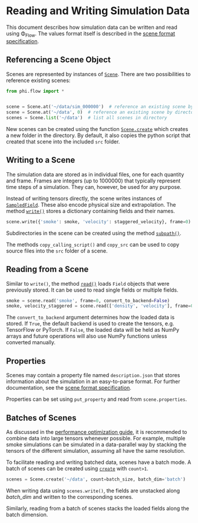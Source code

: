 # Reading and Writing Simulation Data
This document describes how simulation data can be written and read using Φ<sub>Flow</sub>.
The values format itself is described in the [scene format specification](Scene_Format_Specification.md).

## Referencing a Scene Object
Scenes are represented by instances of [`Scene`](phi/app/index.html#phi.app.Scene).
There are two possibilities to reference existing scenes:

```python
from phi.flow import *


scene = Scene.at('~/data/sim_000000')  # reference an existing scene by full path
scene = Scene.at('~/data', 0)  # reference an existing scene by directory and id
scenes = Scene.list('~/data')  # list all scenes in directory
```

New scenes can be created using the function [`Scene.create`](phi/app/index.html#phi.app.Scene.create)
which creates a new folder in the directory.
By default, it also copies the python script that created that scene into the included `src` folder.

## Writing to a Scene
The simulation data are stored as in individual files, one for each quantity and frame.
Frames are integers (up to 1000000) that typically represent time steps of a simulation.
They can, however, be used for any purpose.

Instead of writing tensors directly, the scene writes instances of [`SampledField`](phi/field/index.html#phi.field.SampledField).
These also encode physical size and extrapolation.
The method [`write()`](phi/app/index.html#phi.app.Scene.write) stores a dictionary containing fields and their names.
```python
scene.write({'smoke': smoke, 'velocity': staggered_velocity}, frame=0)
```

Subdirectories in the scene can be created using the method [`subpath()`](phi/app/index.html#phi.app.Scene.subpath).

The methods `copy_calling_script()` and `copy_src` can be used to copy source files into the `src` folder of a scene.

## Reading from a Scene
Similar to `write()`, the method [`read()`](phi/app/index.html#phi.app.Scene.read) loads `Field` objects that were previously stored.
It can be used to read single fields or multiple fields.
```python
smoke = scene.read('smoke', frame=0, convert_to_backend=False)
smoke, velocity_staggered = scene.read(['density', 'velocity'], frame=0)
```
The `convert_to_backend` argument determines how the loaded data is stored.
If `True`, the default backend is used to create the tensors, e.g. TensorFlow or PyTorch.
If `False`, the loaded data will be held as NumPy arrays and future operations will also use NumPy functions unless converted manually.

## Properties
Scenes may contain a property file named `description.json` that stores information about the simulation in an easy-to-parse format.
For further documentation, see the [scene format specification](Scene_Format_Specification.md).

Properties can be set using `put_property` and read from `scene.properties`.


## Batches of Scenes
As discussed in the [performance optimization guide](GPU_Execution.md), it is recommended to combine data into large tensors whenever possible.
For example, multiple smoke simulations can be simulated in a data-parallel way by stacking the tensors of the different simulation, assuming all have the same resolution.

To facilitate reading and writing batched data, scenes have a batch mode.
A batch of scenes can be created using [`create`](phi/app/index.html#phi.app.Scene.create) with `count>1`.
```python
scenes = Scene.create('~/data', count=batch_size, batch_dim='batch')
```
When writing data using `scenes.write()`, the fields are unstacked along *batch_dim* and written to the corresponding scenes.

Similarly, reading from a batch of scenes stacks the loaded fields along the batch dimension.
